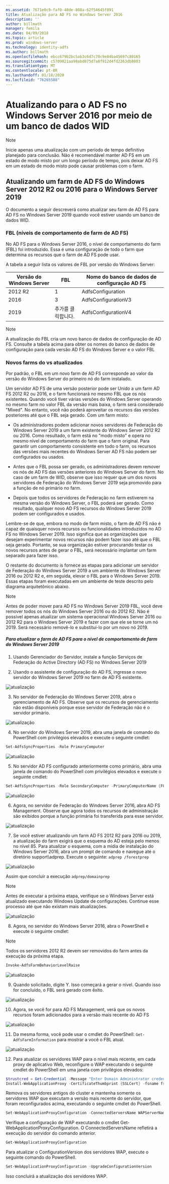 ```yaml
---
ms.assetid: 7671e0c9-faf0-40de-808a-62f54645f891
title: Atualização para AD FS no Windows Server 2016
description: ''
author: billmath
manager: femila
ms.date: 04/09/2018
ms.topic: article
ms.prod: windows-server
ms.technology: identity-adfs
ms.author: billmath
ms.openlocfilehash: ebcc679b2bc5ab3c6d7c70c9e84ba45697c80165
ms.sourcegitcommit: c5709021aa98abd075d7a8f912d4fd2263db8803
ms.translationtype: MT
ms.contentlocale: pt-BR
ms.lasthandoff: 01/18/2020
ms.locfileid: "76265588"
---
```

# <a name="upgrading-to-ad-fs-in-windows-server-2016-using-a-wid-database"></a>Atualizando para o AD FS no Windows Server 2016 por meio de um banco de dados WID


> [!NOTE]
> Inicie apenas uma atualização com um período de tempo definitivo planejado para conclusão. Não é recomendável manter AD FS em um estado de modo misto por um longo período de tempo, pois deixar AD FS em um estado de modo misto pode causar problemas com o farm.

## <a name="upgrading-a-windows-server-2012-r2-or-2016-ad-fs-farm-to-windows-server-2019"></a>Atualizando um farm de AD FS do Windows Server 2012 R2 ou 2016 para o Windows Server 2019
O documento a seguir descreverá como atualizar seu farm de AD FS para AD FS no Windows Server 2019 quando você estiver usando um banco de dados WID.

### <a name="ad-fs-farm-behavior-levels-fbl"></a>FBL (níveis de comportamento de farm de AD FS)
No AD FS para o Windows Server 2016, o nível de comportamento do farm (FBL) foi introduzido. Essa é uma configuração de todo o farm que determina os recursos que o farm de AD FS pode usar.

A tabela a seguir lista os valores de FBL por versão do Windows Server:

| Versão do Windows Server  | FBL | Nome do banco de dados de configuração AD FS |
| ------------- | ------------- | ------------- |
| 2012 R2  | 1  | AdfsConfiguration |
| 2016  | 3  | AdfsConfigurationV3 |
| 2019  | 추가를 클릭합니다.  | AdfsConfigurationV4 |

> [!NOTE]
> A atualização do FBL cria um novo banco de dados de configuração de AD FS.  Consulte a tabela acima para obter os nomes do banco de dados de configuração para cada versão AD FS do Windows Server e o valor FBL

### <a name="new-vs-upgraded-farms"></a>Novos farms do vs atualizados
Por padrão, o FBL em um novo farm de AD FS corresponde ao valor da versão do Windows Server do primeiro nó do farm instalado.

Um servidor AD FS de uma versão posterior pode ser Unido a um farm AD FS 2012 R2 ou 2016, e o farm funcionará no mesmo FBL que os nós existentes. Quando você tiver várias versões do Windows Server operando no mesmo farm no valor FBL da versão mais baixa, o farm será considerado "Mixed". No entanto, você não poderá aproveitar os recursos das versões posteriores até que o FBL seja gerado. Com um farm misto:

- Os administradores podem adicionar novos servidores de Federação do Windows Server 2019 a um farm existente do Windows Server 2012 R2 ou 2016. Como resultado, o farm está no "modo misto" e opera no mesmo nível de comportamento do farm que o farm original. Para garantir um comportamento consistente em todo o farm, os recursos das versões mais recentes do Windows Server AD FS não podem ser configurados ou usados.

- Antes que o FBL possa ser gerado, os administradores devem remover os nós de AD FS das versões anteriores do Windows Server do farm.  No caso de um farm de WID, observe que isso requer que um dos novos servidores de Federação do Windows Server 2019 seja promovido para a função de nó primário no farm.

- Depois que todos os servidores de Federação no farm estiverem na mesma versão do Windows Server, o FBL poderá ser gerado.  Como resultado, qualquer novo AD FS recursos do Windows Server 2019 podem ser configurados e usados.

Lembre-se de que, embora no modo de farm misto, o farm de AD FS não é capaz de quaisquer novos recursos ou funcionalidades introduzidos no AD FS no Windows Server 2019. Isso significa que as organizações que desejam experimentar novos recursos não podem fazer isso até que o FBL seja gerado. Portanto, se sua organização estiver procurando testar os novos recursos antes de gerar o FBL, será necessário implantar um farm separado para fazer isso.

O restante do documento is fornece as etapas para adicionar um servidor de Federação do Windows Server 2019 a um ambiente do Windows Server 2016 ou 2012 R2 e, em seguida, elevar o FBL para o Windows Server 2019. Essas etapas foram executadas em um ambiente de teste descrito pelo diagrama arquitetônico abaixo.

> [!NOTE]
> Antes de poder mover para AD FS no Windows Server 2019 FBL, você deve remover todos os nós do Windows Server 2016 ou do 2012 R2. Não é possível apenas atualizar um sistema operacional Windows Server 2016 ou 2012 R2 para o Windows Server 2019 e fazer com que ele se torne um nó 2019. Será necessário removê-lo e substituí-lo por um novo nó 2019.

##### <a name="to-upgrade-your-ad-fs-farm-to-windows-server-2019-farm-behavior-level"></a>Para atualizar o farm de AD FS para o nível de comportamento de farm do Windows Server 2019

1. Usando Gerenciador do Servidor, instale a função Serviços de Federação do Active Directory (AD FS) no Windows Server 2019

2. Usando o assistente de configuração do AD FS, ingresse o novo servidor do Windows Server 2019 no farm de AD FS existente.

![atualização](media/Upgrading-to-AD-FS-in-Windows-Server-2016/ADFS_Mixed_1.png)

3. No servidor de Federação do Windows Server 2019, abra o gerenciamento de AD FS. Observe que os recursos de gerenciamento não estão disponíveis porque esse servidor de Federação não é o servidor primário.

![atualização](media/Upgrading-to-AD-FS-in-Windows-Server-2016/ADFS_Mixed_3.png)

4. No servidor do Windows Server 2019, abra uma janela de comando do PowerShell com privilégios elevados e execute o seguinte cmdlet:

```PowerShell
Set-AdfsSyncProperties -Role PrimaryComputer
```

![atualização](media/Upgrading-to-AD-FS-in-Windows-Server-2016/ADFS_Mixed_4.png)

5. No servidor AD FS configurado anteriormente como primário, abra uma janela de comando do PowerShell com privilégios elevados e execute o seguinte cmdlet:

```PowerShell
Set-AdfsSyncProperties -Role SecondaryComputer -PrimaryComputerName {FQDN}
```

![atualização](media/Upgrading-to-AD-FS-in-Windows-Server-2016/ADFS_Mixed_5.png)

6. Agora, no servidor de Federação do Windows Server 2016, abra AD FS Management. Observe que agora todos os recursos de administração são exibidos porque a função primária foi transferida para esse servidor.

![atualização](media/Upgrading-to-AD-FS-in-Windows-Server-2016/ADFS_Mixed_6.png)

7. Se você estiver atualizando um farm AD FS 2012 R2 para 2016 ou 2019, a atualização do farm exigirá que o esquema do AD esteja pelo menos no nível 85.  Para atualizar o esquema, com a mídia de instalação do Windows Server 2016, abra um prompt de comando e navegue até o diretório support\adprep. Execute o seguinte: `adprep /forestprep`

![atualização](media/Upgrading-to-AD-FS-in-Windows-Server-2016/ADFS_Mixed_7.png)

Assim que concluir a execução `adprep/domainprep`

> [!NOTE]
> Antes de executar a próxima etapa, verifique se o Windows Server está atualizado executando Windows Update de configurações. Continue esse processo até que não existam mais atualizações.

![atualização](media/Upgrading-to-AD-FS-in-Windows-Server-2016/ADFS_Mixed_8.png)

8. Agora, no servidor do Windows Server 2016, abra o PowerShell e execute o seguinte cmdlet:


> [!NOTE]
> Todos os servidores 2012 R2 devem ser removidos do farm antes da execução da próxima etapa.

```PowerShell
Invoke-AdfsFarmBehaviorLevelRaise
```

![atualização](media/Upgrading-to-AD-FS-in-Windows-Server-2016/ADFS_Mixed_9.png)

9. Quando solicitado, digite Y. Isso começará a gerar o nível. Quando isso for concluído, o FBL será gerado com êxito.

![atualização](media/Upgrading-to-AD-FS-in-Windows-Server-2016/ADFS_Mixed_10.png)

10. Agora, se você for para AD FS Management, verá que os novos recursos foram adicionados para a versão mais recente do AD FS

![atualização](media/Upgrading-to-AD-FS-in-Windows-Server-2016/ADFS_Mixed_12.png)

11. Da mesma forma, você pode usar o cmdlet do PowerShell: `Get-AdfsFarmInformation` para mostrar a você o FBL atual.

![atualização](media/Upgrading-to-AD-FS-in-Windows-Server-2016/ADFS_Mixed_13.png)

12. Para atualizar os servidores WAP para o nível mais recente, em cada proxy de aplicativo Web, reconfigure o WAP executando o seguinte cmdlet do PowerShell em uma janela com privilégios elevados:

```PowerShell
$trustcred = Get-Credential -Message "Enter Domain Administrator credentials"
Install-WebApplicationProxy -CertificateThumbprint {SSLCert} -fsname fsname -FederationServiceTrustCredential $trustcred
```

Remova os servidores antigos do cluster e mantenha somente os servidores WAP que executam a versão mais recente do servidor, que foram reconfigurados acima, executando o seguinte cmdlet do PowerShell.

```PowerShell
Set-WebApplicationProxyConfiguration -ConnectedServersName WAPServerName1, WAPServerName2
```

Verifique a configuração de WAP executando o cmdlet Get-WebApplicationProxyConfiguration. O ConnectedServersName refletirá a execução do servidor do comando anterior.

```PowerShell
Get-WebApplicationProxyConfiguration
```
Para atualizar o ConfigurationVersion dos servidores WAP, execute o seguinte comando do PowerShell.

```PowerShell
Set-WebApplicationProxyConfiguration -UpgradeConfigurationVersion
```

Isso concluirá a atualização dos servidores WAP.
